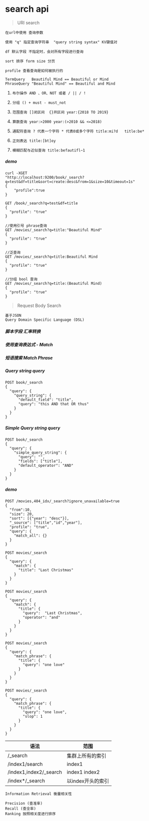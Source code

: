# search api

> URI search
    
    
    在url中使用 查询参数

    使用 "q" 指定查询字符串  "query string syntax" KV键值对

    df 默认字段 不指定时，会对所有字段进行查询

    sort 排序 form size 分页

    profile 查看查询是如何被执行的

    TermQuery   Beautiful Mind == Beautiful or Mind
    PhraseQuery "Beautiful Mind" == Beautiful and Mind
    
1.     布尔操作 AND 、OR、NOT 或者 / || / !
2.     分组 () + must - must_not
3.     范围查询 []闭区间  {}开区间 year:{2018 TO 2019}
4.     算数查询 year:>2000 year:(>2010 && <=2018)
5.     通配符查询 ? 代表一个字符 * 代表0或多个字符 title:mi?d   title:be*
6.     正则表达 title:[bt]oy
7.     模糊匹配与近似查询 title:befautifl~1


##### demo 

    curl -XGET
    "http://localhost:9200/book/_search?q=test&df=title&sort=create:desc&from=1&size=10&timeout=1s"
    {
        "profile":true
    }

    GET /book/_search?q=test&df=title
    {
      "profile": "true"
    }

    //使用引号 phrase查询
    GET /movies/_search?q=title:"Beautiful Mind"
    {
      "profile": "true"
    }
    
    //泛查询
    GET /movies/_search?q=title:Beautiful Mind
    {
      "profile": "true"
    }
    
    //分组 bool 查询
    GET /movies/_search?q=title:(Beautiful Mind)
    {
      "profile": "true"
    }

> Request Body Search

    基于JSON
    Query Domain Specific Language (DSL)
    
##### 脚本字段 汇率转换


##### 使用查询表达式 - Match


##### 短语搜索 Match Phrase


##### Query string query

    POST book/_search
    {
      "query": {
        "query_string": {
          "default_field": "title",
          "query": "this AND that OR thus"
        }
      }
    }


##### Simple Query string query

    POST book/_search
    {
      "query": {
        "simple_query_string": {
          "query": "",
          "fields": ["title"],
          "default_operator": "AND"
        }
      }
    }
    
    
##### demo


    POST /movies,404_idx/_search?ignore_unavailable=true
    {
      "from":10,
      "size": 20, 
      "sort": [{"year": "desc"}],
      "_source": ["title","id","year"], 
      "profile": "true",
      "query": {
        "match_all": {}
      }
    }
    
    POST movies/_search
    {
      "query": {
        "match": {
          "title": "Last Christmas"
        }
      }
    }
    
    POST movies/_search
    {
      "query": {
        "match": {
          "title": {
            "query":  "Last Christmas",
            "operator": "and"
          }
        }
      }
    }
    
    POST movies/_search 
    {
      "query": {
        "match_phrase": {
          "title": {
            "query": "one love"
          }
        }
      }
    }
    
    POST movies/_search 
    {
      "query": {
        "match_phrase": {
          "title": {
            "query": "one love",
            "slop": 1
          }
        }
      }
    }
    

语法 | 范围
---|---
/_search        | 集群上所有的索引
/index1/search  | index1
/index1,index2/_search | index1 index2
/index*/_search | 以index开头的索引


    Information Retrieval 衡量相关性
    
    Precision (查准率)
    Recall (查全率)
    Ranking 按照相关度进行排序
